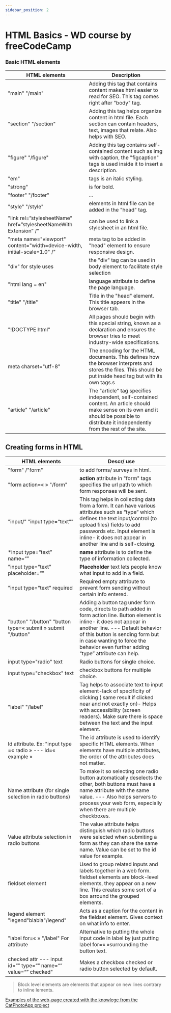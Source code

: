 ```yaml
---
sidebar_position: 2
---
```

# HTML Basics - WD course by freeCodeCamp

### Basic HTML elements

| HTML elements                                                            | Description                                                                                                                                                                                  |
| ------------------------------------------------------------------------ | -------------------------------------------------------------------------------------------------------------------------------------------------------------------------------------------- |
| "main" "/main"                                                           | Adding this tag that contains content makes html easier to read for SEO. This tag comes right after "body" tag.                                                                              |
| "section" "/section"                                                     | Adding this tag helps organize content in html file. Each section can contain headers, text, images that relate. Also helps with SEO.                                                        |
| "figure" "/figure"                                                       | Adding this tag contains self-contained content such as img with caption, the "figcaption" tags is used inside it to insert a description.                                                   |
| "em"                                                                     | tags is an italic styling.                                                                                                                                                                   |
| "strong"                                                                 | is for bold.                                                                                                                                                                                 |
| "footer" "/footer"                                                       | ...                                                                                                                                                                                          |
| "style" "/style"                                                         | elements in html file can be added in the "head" tag.                                                                                                                                        |
| "link rel=”stylesheetName” href=”stylesheetNameWith Extension” /"        | can be used to link a stylesheet in an html file.                                                                                                                                            |
| "meta name="viewport" content="width=device-width, initial-scale=1.0" /" | meta tag to be added in "head" element to ensure responsive design.                                                                                                                          |
| "div" for style uses                                                     | the "div" tag  can be used in body element to facilitate style selection                                                                                                                     |
| "html lang = en"                                                         | language attribute to define the page language.                                                                                                                                              |
| "title" "/title"                                                         | Title in the "head" element. This title appears in the browser tab.                                                                                                                          |
| "!DOCTYPE html"                                                          | All pages should begin with this special string, known as a declaration and ensures the browser tries to meet industry-wide specifications.                                                  |
| meta charset="utf-8"                                                     | The encoding for the HTML documents. This defines how the browser interprets and stores the files. This should be put inside head tag but with its own tags.s                                |
| "article" "/article"                                                     | The "article" tag specifies independent, self-contained content. An article should make sense on its own and it should be possible to distribute it independently from the rest of the site. |

## Creating forms in HTML

| HTML elements                                                  | Descr/ use                                                                                                                                                                                                                                                                                 |
| -------------------------------------------------------------- | ------------------------------------------------------------------------------------------------------------------------------------------------------------------------------------------------------------------------------------------------------------------------------------------ |
| "form" /"form"                                                 | to add forms/ surveys in html.                                                                                                                                                                                                                                                             |
| "form action=«   » "/form"                                     | **action** attribute in "form" tags specifies the url path to which form responses will be sent.                                                                                                                                                                                           |
| "input/" "input type=“text”"                                   | This tag helps in collecting data from a form. It can have various attributes such as “type” which defines the text input/control (to upload files) fields to add passwords etc. Input element is inline- it does not appear in another line and is self-closing.                          |
| *input type=“text” name=“”                                     | **name** attribute is to define the type of information collected.                                                                                                                                                                                                                         |
| "input type=“text” placeholder=“”                              | **Placeholder** text lets people know what input to add in a field.                                                                                                                                                                                                                        |
| "input type=“text” required                                    | Required empty attribute to prevent form sending without certain info entered.                                                                                                                                                                                                             |
| "button" "/button"  "button type=« submit » submit "/button"   | Adding a button tag under form code, directs to path added in form action line. Button element is inline- it does not appear in another line. --- Default behavior of this button is sending form but in case wanting to force the behavior even further adding “type” attribute can help. |
| input type="radio" text                                        | Radio buttons for single choice.                                                                                                                                                                                                                                                           |
| input type="checkbox" text                                     | checkbox buttons for multiple choice.                                                                                                                                                                                                                                                      |  |
| "label" "/label"                                               | Tag helps to associate text to input element-lack of specificity of clicking ( same result if clicked near and not exactly on)- Helps with accessibility (screen readers). Make sure there is space between the text and the input element.                                                |
| Id attribute. Ex: "input type =« radio » --- id=« example »    | The id attribute is used to identify specific HTML elements. When elements have multiple attributes, the order of the attributes does not matter.                                                                                                                                          |
| Name attribute (for single selection in radio buttons)         | To make it so selecting one radio button automatically deselects the other, both buttons must have a name attribute with the same value. --- Also helps servers to process your web form, especially when there are multiple checkboxes.                                                   |
| Value attribute selection in radio buttons                     | The value attribute helps distinguish which radio buttons were selected when submiting a form as they can share the same name. Value can be set to the id value for example.                                                                                                               |
| fieldset element                                               | Used to group related inputs and labels together in a web form. fieldset elements are block-level elements, they appear on a new line. This creates some sort of a box arround the grouped elements.                                                                                       |
| legend element "legend"blabla"/legend"                         | Acts as a caption for the content in the fieldset element. Gives context on what info to enter.                                                                                                                                                                                            |
| "label for=«  » "/label" For attribute                         | Alternative to putting the whole input code in label by just putting label for=«  »surrounding the button text.                                                                                                                                                                            |
| checked attr --- input id=“” type=“” name=“” value=“” checked" | Makes a checkbox checked or radio button selected by default.                                                                                                                                                                                                                              |

> Block level elements are elements that appear on new lines contrary to inline lements.

[Examples of the web-page created with the knowlege from the CatPhotoApp project](https://www.freecodecamp.org/learn/2022/responsive-web-design/learn-html-by-building-a-cat-photo-app/step-69)